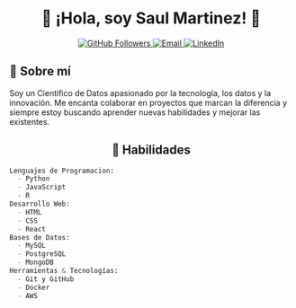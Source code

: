 # <div align="center">👋 ¡Hola, soy Saul Martinez! 🚀</div>

<div align="center">
  <a href="https://github.com/1328501">
    <img src="https://img.shields.io/github/followers/1328501?label=Follow&style=social" alt="GitHub Followers" />
  </a>
  <a href="mailto:jsaulme@gmail.com">
    <img src="https://img.shields.io/badge/Mail-me-red?style=flat&logo=gmail&logoColor=white" alt="Email" />
  </a>
  <a href="https://linkedin.com/in/jsaul-martinezes/)">
    <img src="https://img.shields.io/badge/LinkedIn-connect-blue?style=flat&logo=linkedin" alt="LinkedIn" />
  </a>
</div>

## 📄 Sobre mí
Soy un Cientifico de Datos apasionado por la tecnología, los datos y la innovación. Me encanta colaborar en proyectos que marcan la diferencia y siempre estoy buscando aprender nuevas habilidades y mejorar las existentes.

<h2 align="center">🚀 Habilidades</h2>

```Python
Lenguajes de Programacion:
  - Python
  - JavaScript
  - R
Desarrollo Web:
  - HTML
  - CSS
  - React
Bases de Datos:
  - MySQL
  - PostgreSQL
  - MongoDB
Herramientas & Tecnologías:
  - Git y GitHub
  - Docker
  - AWS
```

